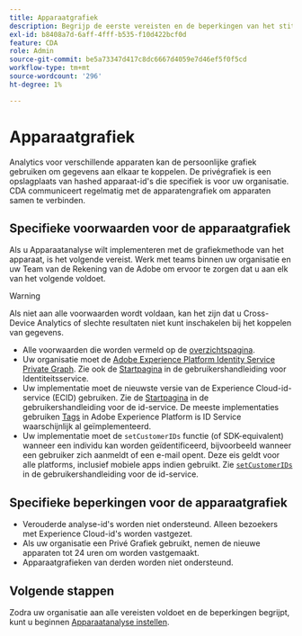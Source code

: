 ```yaml
---
title: Apparaatgrafiek
description: Begrijp de eerste vereisten en de beperkingen van het stitching van gegevens gebruikend de apparatengrafiek.
exl-id: b8408a7d-6aff-4fff-b535-f10d422bcf0d
feature: CDA
role: Admin
source-git-commit: be5a73347d417c8dc6667d4059e7d46ef5f0f5cd
workflow-type: tm+mt
source-wordcount: '296'
ht-degree: 1%

---
```


# Apparaatgrafiek

Analytics voor verschillende apparaten kan de persoonlijke grafiek gebruiken om gegevens aan elkaar te koppelen. De privégrafiek is een opslagplaats van hashed apparaat-id&#39;s die specifiek is voor uw organisatie. CDA communiceert regelmatig met de apparatengrafiek om apparaten samen te verbinden.

## Specifieke voorwaarden voor de apparaatgrafiek

Als u Apparaatanalyse wilt implementeren met de grafiekmethode van het apparaat, is het volgende vereist. Werk met teams binnen uw organisatie en uw Team van de Rekening van de Adobe om ervoor te zorgen dat u aan elk van het volgende voldoet.

>[!WARNING]
>
>Als niet aan alle voorwaarden wordt voldaan, kan het zijn dat u Cross-Device Analytics of slechte resultaten niet kunt inschakelen bij het koppelen van gegevens.

* Alle voorwaarden die worden vermeld op de [overzichtspagina](overview.md).
* Uw organisatie moet de [Adobe Experience Platform Identity Service Private Graph](https://business.adobe.com/products/experience-platform/identity-service.html). Zie ook de [Startpagina](https://experienceleague.adobe.com/docs/experience-platform/identity/home.html?lang=nl) in de gebruikershandleiding voor Identiteitsservice.
* Uw implementatie moet de nieuwste versie van de Experience Cloud-id-service (ECID) gebruiken. Zie de [Startpagina](https://experienceleague.adobe.com/docs/id-service/using/home.html) in de gebruikershandleiding voor de id-service. De meeste implementaties gebruiken [Tags](https://experienceleague.adobe.com/docs/experience-platform/tags/home.html) in Adobe Experience Platform is ID Service waarschijnlijk al geïmplementeerd.
* Uw implementatie moet de `setCustomerIDs` functie (of SDK-equivalent) wanneer een individu kan worden geïdentificeerd, bijvoorbeeld wanneer een gebruiker zich aanmeldt of een e-mail opent. Deze eis geldt voor alle platforms, inclusief mobiele apps indien gebruikt. Zie [`setCustomerIDs`](https://experienceleague.adobe.com/docs/id-service/using/id-service-api/methods/setcustomerids.html) in de gebruikershandleiding voor de id-service.

## Specifieke beperkingen voor de apparaatgrafiek

* Verouderde analyse-id&#39;s worden niet ondersteund. Alleen bezoekers met Experience Cloud-id&#39;s worden vastgezet.
* Als uw organisatie een Privé Grafiek gebruikt, nemen de nieuwe apparaten tot 24 uren om worden vastgemaakt.
* Apparaatgrafieken van derden worden niet ondersteund.

## Volgende stappen

Zodra uw organisatie aan alle vereisten voldoet en de beperkingen begrijpt, kunt u beginnen [Apparaatanalyse instellen](setup.md).
